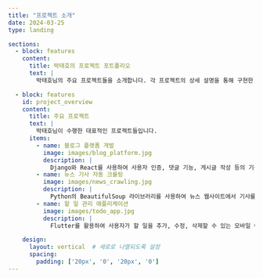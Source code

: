 ```yaml
---
title: "프로젝트 소개"
date: 2024-03-25
type: landing

sections:
  - block: features
    content:
      title: 박태호의 프로젝트 포트폴리오
      text: |
        박태호님의 주요 프로젝트들을 소개합니다. 각 프로젝트의 상세 설명을 통해 구현한 기술들을 확인할 수 있습니다.

  - block: features
    id: project_overview
    content:
      title: 주요 프로젝트
      text: |
        박태호님이 수행한 대표적인 프로젝트들입니다.
      items:
        - name: 블로그 플랫폼 개발
          image: images/blog_platform.jpg
          description: |
            Django와 React를 사용하여 사용자 인증, 댓글 기능, 게시글 작성 등의 기능을 제공하는 블로그 플랫폼을 개발했습니다. 사용자 프로필 관리, 검색 기능, 태그 분류 기능도 구현했습니다.
        - name: 뉴스 기사 자동 크롤링
          image: images/news_crawling.jpg
          description: |
            Python의 BeautifulSoup 라이브러리를 사용하여 뉴스 웹사이트에서 기사를 자동으로 수집하고 분석하는 시스템을 구축했습니다. 수집된 데이터는 Pandas와 Matplotlib을 사용해 분석하고 시각화했습니다.
        - name: 할 일 관리 애플리케이션
          image: images/todo_app.jpg
          description: |
            Flutter를 활용하여 사용자가 할 일을 추가, 수정, 삭제할 수 있는 모바일 애플리케이션을 개발했습니다. Firebase와 연동하여 데이터를 실시간으로 관리할 수 있으며, 사용자 인증 기능도 구현되었습니다.

    design:
      layout: vertical  # 세로로 나열되도록 설정
      spacing:
        padding: ['20px', '0', '20px', '0']
---
```


